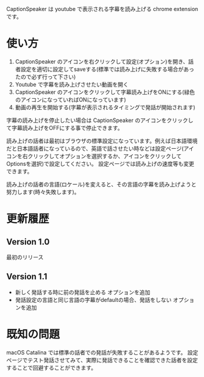 CaptionSpeaker は youtube で表示される字幕を読み上げる chrome extension です。

# 使い方

1. CaptionSpeaker のアイコンを右クリックして設定(オプション)を開き、話者設定を適切に設定してsaveする(標準では読み上げに失敗する場合があったので必ず行って下さい)
2. Youtube で字幕を読み上げさせたい動画を開く
3. CaptionSpeaker のアイコンをクリックして字幕読み上げをONにする(緑色のアイコンになっていればONになっています)
4. 動画の再生を開始する(字幕が表示されるタイミングで発話が開始されます)

字幕の読み上げを停止したい場合は CaptionSpeaker のアイコンをクリックして字幕読み上げをOFFにする事で停止できます。

読み上げの話者は最初はブラウザの標準設定になっています。例えば日本語環境だと日本語話者になっているので、英語で話させたい時などは設定ページ(アイコンを右クリックしてオプションを選択するか、アイコンをクリックしてOptionsを選択)で設定してください。
設定ページでは読み上げの速度等も変更できます。

読み上げの話者の言語(ロケール)を変えると、その言語の字幕を読み上げようと努力します(時々失敗します)。

# 更新履歴

## Version 1.0
最初のリリース

## Version 1.1
- 新しく発話する時に前の発話を止める オプションを追加
- 発話設定の言語と同じ言語の字幕がdefaultの場合、発話をしない オプションを追加

# 既知の問題

macOS Catalina では標準の話者での発話が失敗することがあるようです。
設定ページでテスト発話させてみて、実際に発話できることを確認できた話者を設定することで回避することができます。
